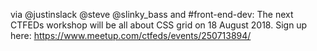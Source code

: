 via @justinslack @steve @slinky_bass and #front-end-dev: The next CTFEDs workshop will be all about CSS grid on 18 August 2018. Sign up here: https://www.meetup.com/ctfeds/events/250713894/